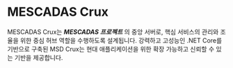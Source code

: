 # MESCADAS Crux
MESCADAS Crux는 ***MESCADAS 프로젝트*** 의 중앙 서버로, 핵심 서비스의 관리와 조율을 위한 중심 허브 역할을 수행하도록 설계됩니다. 강력하고 고성능인 .NET Core를 기반으로 구축된 MSD Crux는 현대 애플리케이션을 위한 확장 가능하고 신뢰할 수 있는 기반을 제공합니다.

